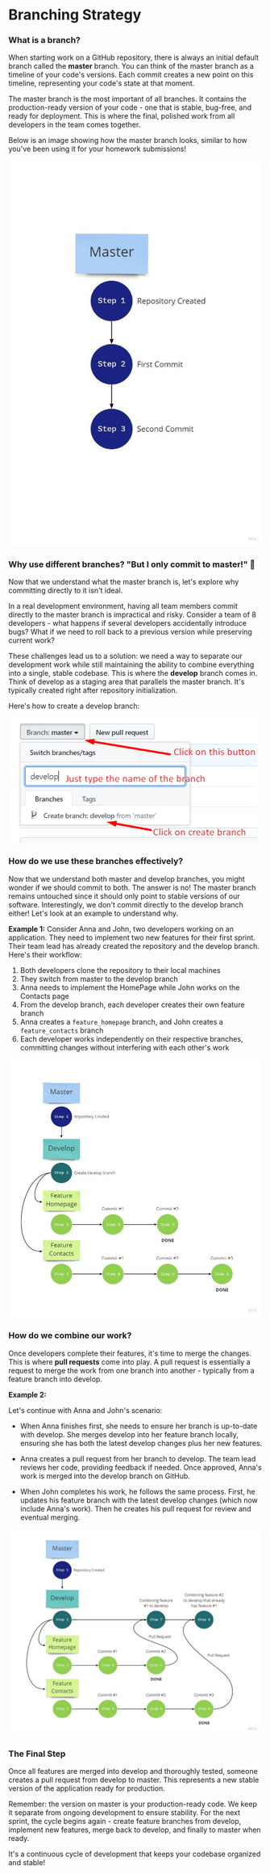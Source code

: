 # Branching Strategy

### What is a branch?

When starting work on a GitHub repository, there is always an initial default branch called the **master** branch. You can think of the master branch as a timeline of your code's versions. Each commit creates a new point on this timeline, representing your code's state at that moment.

The master branch is the most important of all branches. It contains the production-ready version of your code - one that is stable, bug-free, and ready for deployment. This is where the final, polished work from all developers in the team comes together.

Below is an image showing how the master branch looks, similar to how you've been using it for your homework submissions!

![image](./img/master-branch.jpg)

### Why use different branches? "But I only commit to master!" 🤔

Now that we understand what the master branch is, let's explore why committing directly to it isn't ideal.

In a real development environment, having all team members commit directly to the master branch is impractical and risky. Consider a team of 8 developers - what happens if several developers accidentally introduce bugs? What if we need to roll back to a previous version while preserving current work?

These challenges lead us to a solution: we need a way to separate our development work while still maintaining the ability to combine everything into a single, stable codebase. This is where the **develop** branch comes in. Think of develop as a staging area that parallels the master branch. It's typically created right after repository initialization.

Here's how to create a develop branch:

![image](./img/create-develop.png)

### How do we use these branches effectively?

Now that we understand both master and develop branches, you might wonder if we should commit to both. The answer is no! The master branch remains untouched since it should only point to stable versions of our software. Interestingly, we don't commit directly to the develop branch either! Let's look at an example to understand why.

**Example 1:**
Consider Anna and John, two developers working on an application. They need to implement two new features for their first sprint. Their team lead has already created the repository and the develop branch. Here's their workflow:

1. Both developers clone the repository to their local machines
2. They switch from master to the develop branch
3. Anna needs to implement the HomePage while John works on the Contacts page
4. From the develop branch, each developer creates their own feature branch
5. Anna creates a `feature_homepage` branch, and John creates a `feature_contacts` branch
6. Each developer works independently on their respective branches, committing changes without interfering with each other's work

![image](./img/feature-branches.jpg)

### How do we combine our work?

Once developers complete their features, it's time to merge the changes. This is where **pull requests** come into play. A pull request is essentially a request to merge the work from one branch into another - typically from a feature branch into develop.

**Example 2:**

Let's continue with Anna and John's scenario:

- When Anna finishes first, she needs to ensure her branch is up-to-date with develop. She merges develop into her feature branch locally, ensuring she has both the latest develop changes plus her new features.
- Anna creates a pull request from her branch to develop. The team lead reviews her code, providing feedback if needed. Once approved, Anna's work is merged into the develop branch on GitHub.

- When John completes his work, he follows the same process. First, he updates his feature branch with the latest develop changes (which now include Anna's work). Then he creates his pull request for review and eventual merging.

![image](./img/pull-requests.jpg)

### The Final Step

Once all features are merged into develop and thoroughly tested, someone creates a pull request from develop to master. This represents a new stable version of the application ready for production.

Remember: the version on master is your production-ready code. We keep it separate from ongoing development to ensure stability. For the next sprint, the cycle begins again - create feature branches from develop, implement new features, merge back to develop, and finally to master when ready.

It's a continuous cycle of development that keeps your codebase organized and stable!
